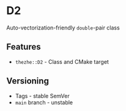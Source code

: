 # D2

Auto-vectorization-friendly `double`-pair class

## Features

- `thezhe::D2` - Class and CMake target

## Versioning

- Tags - stable SemVer
- `main` branch - unstable
